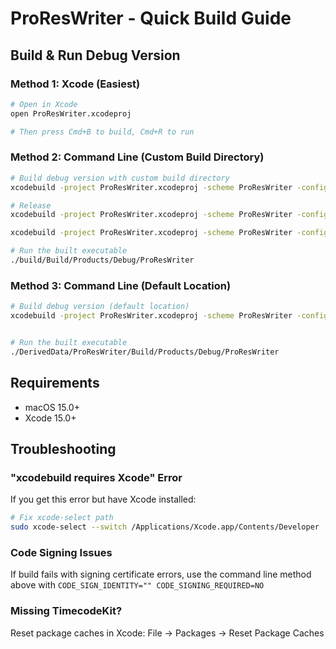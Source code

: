 # ProResWriter - Quick Build Guide

## Build & Run Debug Version

### Method 1: Xcode (Easiest)
```bash
# Open in Xcode
open ProResWriter.xcodeproj

# Then press Cmd+B to build, Cmd+R to run
```

### Method 2: Command Line (Custom Build Directory)
```bash
# Build debug version with custom build directory
xcodebuild -project ProResWriter.xcodeproj -scheme ProResWriter -configuration Debug build -derivedDataPath ./build

# Release
xcodebuild -project ProResWriter.xcodeproj -scheme ProResWriter -configuration Release build -derivedDataPath ./build && sleep 5 && clear

xcodebuild -project ProResWriter.xcodeproj -scheme ProResWriter -configuration Release build -derivedDataPath ./build CODE_SIGN_IDENTITY="-" CODE_SIGNING_REQUIRED=NO CODE_SIGNING_ALLOWED=NO

# Run the built executable
./build/Build/Products/Debug/ProResWriter
```

### Method 3: Command Line (Default Location)
```bash
# Build debug version (default location)
xcodebuild -project ProResWriter.xcodeproj -scheme ProResWriter -configuration Debug build


# Run the built executable
./DerivedData/ProResWriter/Build/Products/Debug/ProResWriter
```

## Requirements
- macOS 15.0+
- Xcode 15.0+

## Troubleshooting

### "xcodebuild requires Xcode" Error
If you get this error but have Xcode installed:
```bash
# Fix xcode-select path
sudo xcode-select --switch /Applications/Xcode.app/Contents/Developer
```

### Code Signing Issues
If build fails with signing certificate errors, use the command line method above with `CODE_SIGN_IDENTITY="" CODE_SIGNING_REQUIRED=NO`

### Missing TimecodeKit?
Reset package caches in Xcode: File → Packages → Reset Package Caches 
